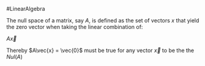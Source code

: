 #LinearAlgebra 

The null space of a matrix, say $A$, is defined as the set of vectors $x$ that yield the zero vector when taking the linear combination of:

$A\vec{x}$

Thereby $A\vec{x} = \vec{0}$ must be true for any vector $\vec{x}$ to be the the $Nul(A)$


